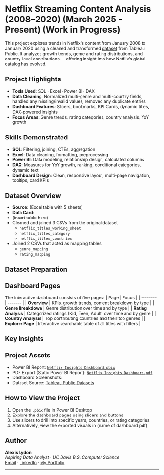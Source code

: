# Netflix Streaming Content Analysis (2008–2020) (March 2025 - Present) (Work in Progress)
This project explores trends in Netflix's content from January 2008 to January 2020 using a cleaned and transformed [dataset](https://public.tableau.com/app/learn/sample-data) from Tableau Public.
It analyzes growth trends, genre and rating distributions, and country-level contributions — offering insight into how Netflix’s global catalog has evolved.

## Project Highlights
- **Tools Used**: SQL · Excel · Power BI · DAX
- **Data Cleaning**: Normalized multi-genre and multi-country fields, handled any missing/invalid values, removed any duplicate entries
- **Dashboard Features**: Slicers, bookmarks, KPI Cards, dynamic titles, DAX-powered insights
- **Focus Areas**: Genre trends, rating categories, country analysis, YoY growth

## Skills Demonstrated
- **SQL**: Filtering, joining, CTEs, aggregation
- **Excel**: Data cleaning, formatting, preprocessing
- **Power BI**: Data modeling, relationship design, calculated columns
- **DAX**: Measures for YoY growth, ranking, conditional categories, dynamic text
- **Dashboard Design**: Clean, responsive layout, multi-page navigation, tooltips, card KPIs

## Dataset Overview
- **Source**: (Excel table with 5 sheets)
- **Data Card**:
- (insert table here)
- Cleaned and joined 3 CSVs from the original dataset
    * `netflix_titles_working_sheet`
    * `netflix_titles_category`
    * `netflix_titles_countries`
- Joined 2 CSVs that acted as mapping tables
    * `genre_mapping`
    * `rating_mapping`

## Dataset Preparation

## Dashboard Pages
The interactive dashboard consists of five pages: 
| Page    | Focus |
| -------- | ------- |
| **Overview**  | KPIs, growth trends, content breakdown by type |
| **Genre Breakdown** | Genre distribution over time and by type |
| **Rating Analysis**    | Categorized ratings (Kid, Teen, Adult) over time and by genre |
| **Country Analysis**    | Top contributing countries and their top genres |
| **Explorer Page**    | Interactive searchable table of all titles with filters |

## Key Insights

## Project Assets
- Power BI Report: [`Netflix Insights Dashboard.pbix`](https://github.com/alexisbl14/netflix-content-analysis-2008-2020/blob/main/Netflix%20Insights%20Dashboard.pbix)
- PDF Export (Static Power BI Report): [`Netflix Insights Dashboard.pdf`](https://github.com/alexisbl14/netflix-content-analysis-2008-2020/blob/main/Netflix%20Insights%20Dashboard.pdf)
- Dashboard Screenshots:
- Dataset Source: [Tableau Public Datasets](https://public.tableau.com/app/learn/sample-data)

## How to View the Project
1. Open the `.pbix` file in Power BI Desktop
2. Explore the dashboard pages using slicers and buttons
3. Use slicers to drill into specific years, countries, or rating categories
4. Alternatively, view the exported visuals in (name of dashboard pdf)

## Author
**Alexis Lydon**  
*Aspiring Data Analyst · UC Davis B.S. Computer Science*  
[Email](mailto:alexisblydon@gmail.com) · [LinkedIn](https://www.linkedin.com/in/alexis-lydon-477498223/) · [My Portfolio](https://alexisbl14.github.io/personal-portfolio/)

---
